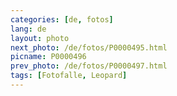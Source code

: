 ```yaml
---
categories: [de, fotos]
lang: de
layout: photo
next_photo: /de/fotos/P0000495.html
picname: P0000496
prev_photo: /de/fotos/P0000497.html
tags: [Fotofalle, Leopard]
---
```

